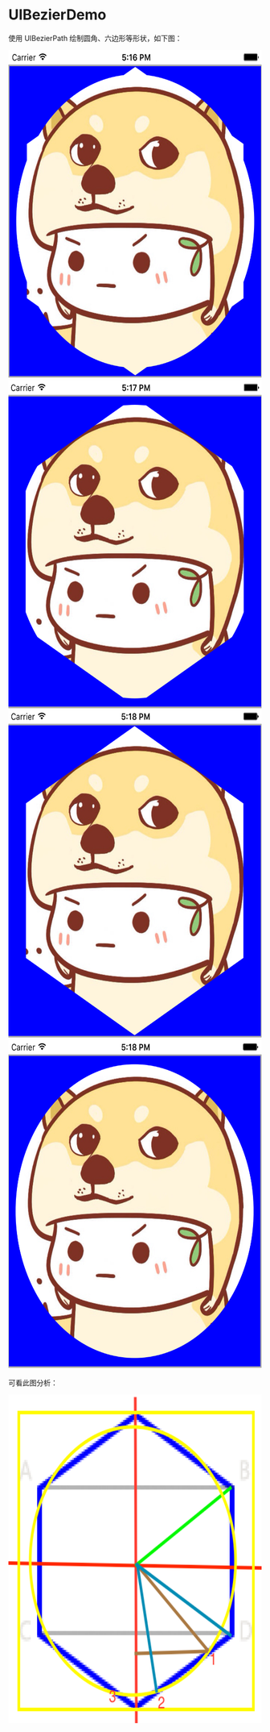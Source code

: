 # UIBezierDemo
使用 UIBezierPath 绘制圆角、六边形等形状，如下图：

<img src="/2016052917201.png" width="629" height="652">

<img src="/2016052917202.png" width="629" height="652">

<img src="/2016052917203.png" width="629" height="652">

<img src="/2016052917204.png" width="629" height="652">

可看此图分析：

<img src="/六边形圆角头像实现.png" width="629" height="652">
